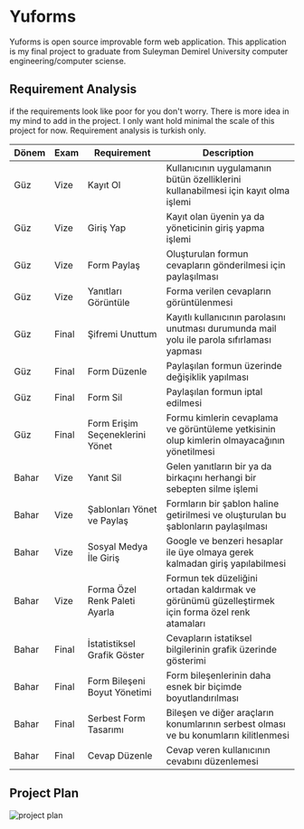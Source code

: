 # Yuforms
Yuforms is open source improvable form web application. This application is my final project to graduate from Suleyman Demirel University computer engineering/computer sciense.
## Requirement Analysis
if the requirements look like poor for you don't worry. There is more idea in my mind to add in the project. I only want hold minimal the scale of this project for now.
Requirement analysis is turkish only.

| Dönem | Exam | Requirement | Description |
| ----------- | ----------- | ----------- | ----------- |
| Güz | Vize | Kayıt Ol | Kullanıcının uygulamanın bütün özelliklerini kullanabilmesi için kayıt olma işlemi |
| Güz | Vize | Giriş Yap | Kayıt olan üyenin ya da yöneticinin giriş yapma işlemi |
| Güz | Vize | Form Paylaş | Oluşturulan formun cevapların gönderilmesi için paylaşılması |
| Güz | Vize | Yanıtları Görüntüle | Forma verilen cevapların görüntülenmesi |
| Güz | Final | Şifremi Unuttum | Kayıtlı kullanıcının parolasını unutması durumunda mail yolu ile parola sıfırlaması yapması |
| Güz | Final | Form Düzenle | Paylaşılan formun üzerinde değişiklik yapılması |
| Güz | Final | Form Sil | Paylaşılan formun iptal edilmesi |
| Güz | Final | Form Erişim Seçeneklerini Yönet | Formu kimlerin cevaplama ve görüntüleme yetkisinin olup kimlerin olmayacağının yönetilmesi |
| Bahar | Vize | Yanıt Sil | Gelen yanıtların bir ya da birkaçını herhangi bir sebepten silme işlemi |
| Bahar | Vize | Şablonları Yönet ve Paylaş | Formların bir şablon haline getirilmesi ve oluşturulan bu şablonların paylaşılması |
| Bahar | Vize | Sosyal Medya İle Giriş | Google ve benzeri hesaplar ile üye olmaya gerek kalmadan giriş yapılabilmesi |
| Bahar | Vize | Forma Özel Renk Paleti Ayarla | Formun tek düzeliğini ortadan kaldırmak ve görünümü güzelleştirmek için forma özel renk atamaları |
| Bahar | Final | İstatistiksel Grafik Göster | Cevapların istatiksel bilgilerinin grafik üzerinde gösterimi |
| Bahar | Final | Form Bileşeni Boyut Yönetimi | Form bileşenlerinin daha esnek bir biçimde boyutlandırılması |
| Bahar | Final | Serbest Form Tasarımı | Bileşen ve diğer araçların konumlarının serbest olması ve bu konumların kilitlenmesi |
| Bahar | Final | Cevap Düzenle | Cevap veren kullanıcının cevabını düzenlemesi |

## Project Plan
![project plan](https://github.com/abdyek/yuforms/tree/master/assets/readme/image.png?raw=true)

